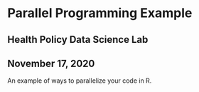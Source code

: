 # Parallel Programming Example
## Health Policy Data Science Lab
## November 17, 2020

An example of ways to parallelize your code in R. 

